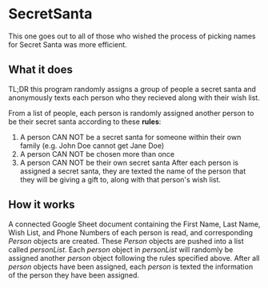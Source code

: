# SecretSanta
This one goes out to all of those who wished the process of picking names for Secret Santa was more efficient.

## What it does
TL;DR this program randomly assigns a group of people a secret santa and anonymously texts each person who they recieved along with their wish list.

From a list of people, each person is randomly assigned another person to be their secret santa according to these **rules**:
1. A person CAN NOT be a secret santa for someone within their own family (e.g. John Doe cannot get Jane Doe)
2. A person CAN NOT be chosen more than once
3. A person CAN NOT be their own secret santa
After each person is assigned a secret santa, they are texted the name of the person that they will be giving a gift to, along with that person's wish list.

## How it works
A connected Google Sheet document containing the First Name, Last Name, Wish List, and Phone Numbers of each person is read, and corresponding *Person* objects are created.
These *Person* objects are pushed into a list called *personList*. Each *person* object in *personList* will randomly be assigned another *person* object following the rules
specified above. After all *person* objects have been assigned, each *person* is texted the information of the person they have been assigned.
